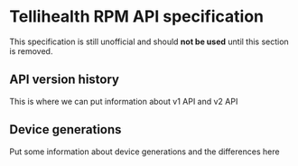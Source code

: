 # Tellihealth RPM API specification

This specification is still unofficial and should **not be used** until this section is removed.

## API version history

This is where we can put information about v1 API and v2 API

## Device generations

Put some information about device generations and the differences here

